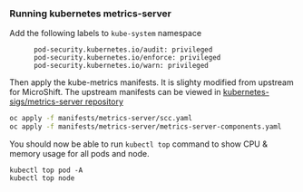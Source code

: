 ### Running kubernetes metrics-server

Add the following labels to `kube-system` namespace

```
      pod-security.kubernetes.io/audit: privileged
      pod-security.kubernetes.io/enforce: privileged
      pod-security.kubernetes.io/warn: privileged
```

Then apply the kube-metrics manifests. It is slighty modified from upstream for MicroShift.
The upstream manifests can be viewed in [kubernetes-sigs/metrics-server repository](https://github.com/kubernetes-sigs/metrics-server)

```bash
oc apply -f manifests/metrics-server/scc.yaml
oc apply -f manifests/metrics-server/metrics-server-components.yaml
```

You should now be able to run `kubectl top` command
to show CPU & memory usage for all pods and node.

```
kubectl top pod -A
kubectl top node
```
